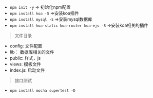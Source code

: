 - `npm init -y` => 初始化npm配置
- `npm install koa -S` =>安装koa插件
- `npm install mysql -S` =>安装mysql数据库
- `npm install koa-static koa-router koa-ejs -S` =>安装koa相关的插件


> 文件目录
- config: 文件配置
- lib： 数据库相关的文件
- public: 样式，js
- views: 模板文件
- index.js: 启动文件


> 接口测试
- `npm install mocha supertest -D`
